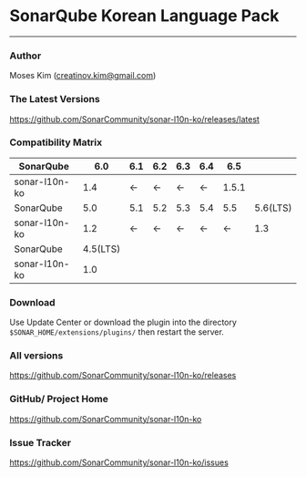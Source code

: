 # SonarQube Korean Language Pack

---

### Author

Moses Kim (<creatinov.kim@gmail.com>)

### The Latest Versions

https://github.com/SonarCommunity/sonar-l10n-ko/releases/latest


### Compatibility Matrix

| SonarQube     | 6.0      | 6.1 | 6.2 | 6.3 | 6.4 | 6.5   |          |
|---------------|----------|-----|-----|-----|-----|-------|----------|
| sonar-l10n-ko | 1.4      | <-  | <-  | <-  | <-  | 1.5.1 |          |
| SonarQube     | 5.0      | 5.1 | 5.2 | 5.3 | 5.4 | 5.5   | 5.6(LTS) |
| sonar-l10n-ko | 1.2      | <-  | <-  | <-  | <-  | <-    | 1.3      |
| SonarQube     | 4.5(LTS) |     |     |     |     |       |          |
| sonar-l10n-ko | 1.0      |     |     |     |     |       |          |


### Download

Use Update Center or download the plugin into the directory `$SONAR_HOME/extensions/plugins/` then restart the server.


### All versions

https://github.com/SonarCommunity/sonar-l10n-ko/releases


### GitHub/ Project Home

https://github.com/SonarCommunity/sonar-l10n-ko


### Issue Tracker

https://github.com/SonarCommunity/sonar-l10n-ko/issues
